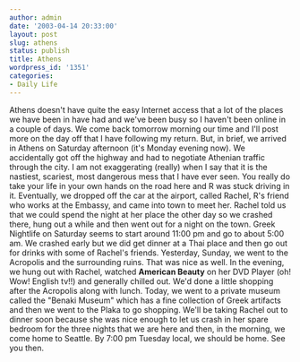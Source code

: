 ```yaml
---
author: admin
date: '2003-04-14 20:33:00'
layout: post
slug: athens
status: publish
title: Athens
wordpress_id: '1351'
categories:
- Daily Life
---
```


Athens doesn't have quite the easy Internet access that a lot of the
places we have been in have had and we've been busy so I haven't been
online in a couple of days. We come back tomorrow morning our time and
I'll post more on the day off that I have following my return. But, in
brief, we arrived in Athens on Saturday afternoon (it's Monday evening
now). We accidentally got off the highway and had to negotiate Athenian
traffic through the city. I am not exaggerating (really) when I say that
it is the nastiest, scariest, most dangerous mess that I have ever seen.
You really do take your life in your own hands on the road here and R
was stuck driving in it. Eventually, we dropped off the car at the
airport, called Rachel, R's friend who works at the Embassy, and came
into town to meet her. Rachel told us that we could spend the night at
her place the other day so we crashed there, hung out a while and then
went out for a night on the town. Greek Nightlife on Saturday seems to
start around 11:00 pm and go to about 5:00 am. We crashed early but we
did get dinner at a Thai place and then go out for drinks with some of
Rachel's friends. Yesterday, Sunday, we went to the Acropolis and the
surrounding ruins. That was nice as well. In the evening, we hung out
with Rachel, watched **American Beauty** on her DVD Player (oh! Wow!
English tv!!) and generally chilled out. We'd done a little shopping
after the Acropolis along with lunch. Today, we went to a private museum
called the "Benaki Museum" which has a fine collection of Greek
artifacts and then we went to the Plaka to go shopping. We'll be taking
Rachel out to dinner soon because she was nice enough to let us crash in
her spare bedroom for the three nights that we are here and then, in the
morning, we come home to Seattle. By 7:00 pm Tuesday local, we should be
home. See you then.
